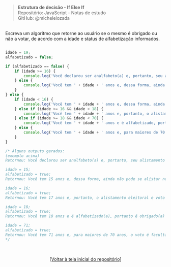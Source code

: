> **Estrutura de decisão - If Else If**  
> Repositório: JavaScript - Notas de estudo     
> GitHub: @michelelozada
&nbsp;
     
&nbsp;   
Escreva um algoritmo que retorne ao usuário se o mesmo é obrigado ou não a votar, de acordo com a idade e status de alfabetização informados.  
```js

idade = 19;
alfabetizado = false;

if (alfabetizado == false) {
    if (idade >= 16) {
        console.log('Você declarou ser analfabeto(a) e, portanto, seu alistamento eleitoral e voto são facultativos.')
    } else {
        console.log('Você tem ' + idade + ' anos e, dessa forma, ainda não pode se alistar nem votar.')
    }
} else {
    if (idade < 16) {
        console.log('Você tem ' + idade + ' anos e, dessa forma, ainda não pode se alistar nem votar.')
    } else if (idade >= 16 && idade < 18) {
        console.log('Você tem ' + idade + ' anos e, portanto, o alistamento eleitoral e voto são facultativos.')
    } else if (idade >= 18 && idade < 70) {
        console.log('Você tem ' + idade + ' anos e é alfabetizado, portanto é obrigado(a) a votar.')
    } else {
        console.log('Você tem ' + idade + ' anos e, para maiores de 70 anos, o voto é facultativo.')
    }
}

/* Alguns outputs gerados:
(exemplo acima)
Retornou: Você declarou ser analfabeto(a) e, portanto, seu alistamento eleitoral e voto são facultativos.

idade = 15;
alfabetizado = true;
Retornou: Você tem 15 anos e, dessa forma, ainda não pode se alistar nem votar.

idade = 16;
alfabetizado = true;
Retornou: Você tem 17 anos e, portanto, o alistamento eleitoral e voto são facultativos.

idade = 18;
alfabetizado = true;
Retornou: Você tem 18 anos e é alfabetizado(a), portanto é obrigado(a) a votar.

idade = 71;
alfabetizado = true;
Retornou: Você tem 71 anos e, para maiores de 70 anos, o voto é facultativo.
*/
```

&nbsp;

<div align="center">
<a href="https://github.com/michelelozada/JavaScript-Study-Notes">[Voltar à tela inicial do repositório]</a>
</div>